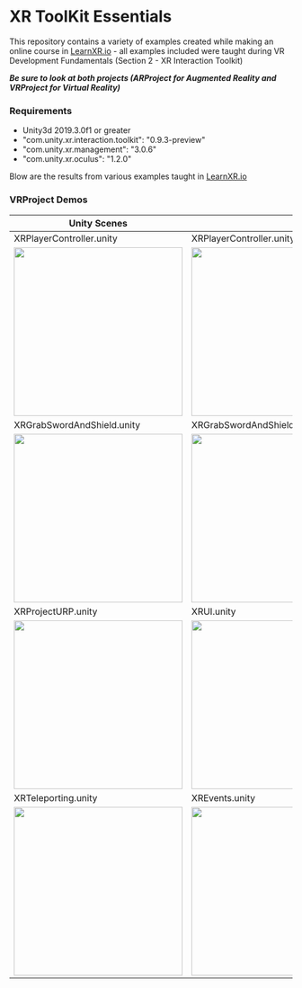 # XR ToolKit Essentials
This repository contains a variety of examples created while making an online course in [LearnXR.io](https://www.learnxr.io/vr-development-for-beginners) - all examples included were taught during VR Development Fundamentals (Section 2 - XR Interaction Toolkit)

***Be sure to look at both projects (ARProject for Augmented Reality and VRProject for Virtual Reality)***

### Requirements

* Unity3d 2019.3.0f1 or greater
* "com.unity.xr.interaction.toolkit": "0.9.3-preview"
* "com.unity.xr.management": "3.0.6"
* "com.unity.xr.oculus": "1.2.0"

Blow are the results from various examples taught in [LearnXR.io](https://www.learnxr.io/vr-development-for-beginners)

### VRProject Demos

|Unity Scenes||
|---|---|
|XRPlayerController.unity|XRPlayerController.unity|
|<img src="https://github.com/dilmerv/XRToolKitEssentials/blob/master/docs/images/XRPlayerController1.gif" width="300">|<img src="https://github.com/dilmerv/XRToolKitEssentials/blob/master/docs/images/XRPlayerController2.gif" width="300">
|XRGrabSwordAndShield.unity|XRGrabSwordAndShield.unity|
|<img src="https://github.com/dilmerv/XRToolKitEssentials/blob/master/docs/images/XRGrabSwordAndShield1.gif" width="300">|<img src="https://github.com/dilmerv/XRToolKitEssentials/blob/master/docs/images/XRGrabSwordAndShield2.gif" width="300">
|XRProjectURP.unity|XRUI.unity|
|<img src="https://github.com/dilmerv/XRToolKitEssentials/blob/master/docs/images/XRProjectURP.gif" width="300">|<img src="https://github.com/dilmerv/XRToolKitEssentials/blob/master/docs/images/XRUI.gif" width="300">
|XRTeleporting.unity|XREvents.unity|
|<img src="https://github.com/dilmerv/XRToolKitEssentials/blob/master/docs/images/XRTeleporting.gif" width="300">|<img src="https://github.com/dilmerv/XRToolKitEssentials/blob/master/docs/images/XREvents.gif" width="300">